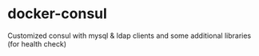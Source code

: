 # docker-consul
Customized consul with mysql &amp; ldap clients and some additional libraries (for health check)
